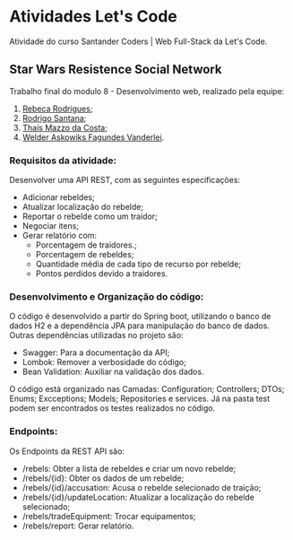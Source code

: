 # Atividades Let's Code

Atividade do curso Santander Coders | Web Full-Stack da Let's Code.

## Star Wars Resistence Social Network

Trabalho final do modulo 8 - Desenvolvimento web, realizado pela equipe:
1) [Rebeca Rodrigues](https://github.com/rodriguesrebeca);
2) [Rodrigo Santana](https://github.com/rosanper);
3) [Thaís Mazzo da Costa]();
4) [Welder Askowiks Fagundes Vanderlei](https://github.com/askowiks).

### Requisitos da atividade:

Desenvolver uma API REST, com as seguintes especificações:
- Adicionar rebeldes;
- Atualizar localização do rebelde;
- Reportar o rebelde como um traidor;
- Negociar itens;
- Gerar relatório com:
    -  Porcentagem de traidores.;
    -  Porcentagem de rebeldes;
    -  Quantidade média de cada tipo de recurso por rebelde;
    -  Pontos perdidos devido a traidores.

### Desenvolvimento e Organização do código:

O código é desenvolvido a partir do Spring boot, utilizando o banco de dados H2 e a dependência JPA para manipulação do banco de dados. 
Outras dependências utilizadas no projeto são:

- Swagger: Para a documentação da API;
- Lombok: Remover a verbosidade do código;
- Bean Validation: Auxiliar na validação dos dados.
   
O código está organizado nas Camadas: Configuration; Controllers; DTOs; Enums; Excceptions; Models; Repositories e services. Já na pasta test podem ser encontrados os testes realizados no código.

### Endpoints:

Os Endpoints da REST API são:
- /rebels:  Obter a lista de rebeldes e criar um novo rebelde;
- /rebels/{id}: Obter os dados de um rebelde;
- /rebels/{id}/accusation: Acusa o rebelde selecionado de traição;
- /rebels/{id}/updateLocation: Atualizar a localização do rebelde selecionado;
- /rebels/tradeEquipment: Trocar equipamentos;
- /rebels/report: Gerar relatório.
    